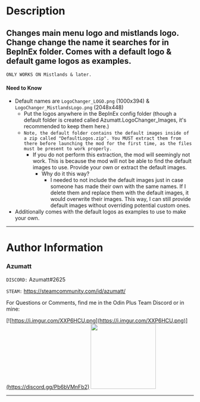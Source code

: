 # Description

## Changes main menu logo and mistlands logo. Change change the name it searches for in BepInEx folder. Comes with a default logo & default game logos as examples.

`ONLY WORKS ON Mistlands & later.`

#### Need to Know

- Default names are `LogoChanger_LOGO.png` (1000x394) & `LogoChanger_MistlandsLogo.png` (2048x448)
    - Put the logos anywhere in the BepInEx config folder (though a default folder is created called
      Azumatt.LogoChanger_Images, it's recommended to keep them here.)
    - `Note, the default folder contains the default images inside of a zip called "DefaultLogos.zip". You MUST extract them from there before launching the mod for the first time, as the files must be present to work properly.`
        - If you do not perform this extraction, the mod will seemingly not work. This is because the mod will not be
          able to find the default images to use. Provide your own or extract the default images.
            - Why do it this way?
                - I needed to not include the default images just in case someone has made their own with the same
                  names. If I delete them and replace them with the default images, it would overwrite their images.
                  This way, I can still provide default images without overriding potential custom ones.
- Additionally comes with the default logos as examples to use to make your own.

---

# Author Information

### Azumatt

`DISCORD:` Azumatt#2625

`STEAM:` https://steamcommunity.com/id/azumatt/

For Questions or Comments, find me in the Odin Plus Team Discord or in mine:

[![https://i.imgur.com/XXP6HCU.png](https://i.imgur.com/XXP6HCU.png)](https://discord.gg/Pb6bVMnFb2)
<a href="https://discord.gg/pdHgy6Bsng"><img src="https://i.imgur.com/Xlcbmm9.png" href="https://discord.gg/pdHgy6Bsng" width="175" height="175"></a>
***